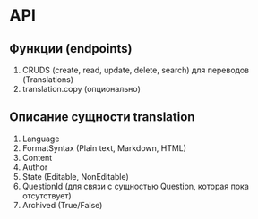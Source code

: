 # API

## Функции (endpoints)

1. CRUDS (create, read, update, delete, search) для переводов (Translations)
2. translation.copy (опционально)

## Описание сущности translation

1. Language
2. FormatSyntax (Plain text, Markdown, HTML)
3. Content
4. Author
5. State (Editable, NonEditable)
6. QuestionId (для связи с сущностью Question, которая пока отсутствует)
7. Archived (True/False)
